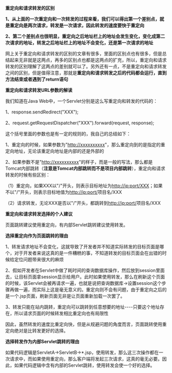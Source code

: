 **重定向和请求转发的区别**

**1、从上面的一次重定向和一次转发的过程来看，我们可以得出第一个差别点，就是重定向是两次请求，转发是一次请求，因此转发的速度要快于重定向**

**2、第二个差别点也很明显，重定向之后地址栏上的地址会发生变化，变化成第二次请求的地址，转发之后地址栏上的地址不会变化，还是第一次请求的地址**

网上关于重定向和请求转发的区别的文章有很多，里面的区别点也有很多，但是总结起来无非就是这两点，再多的区别点也都是这两点的扩充，所以，重定向和请求转发的区别理解了这两点的差别就可以了。另外还有一点，不是重定向和请求转发之间的区别，但是值得注意，那就是**重定向和请求转发之后的代码都会运行，直到方法结束或者遇到了return语句**

**重定向和请求转发URL参数的解读**

我们知道在Java Web中，一个Servlet分别是这么写重定向和转发的代码的：

1、response.sendRedirect("XXX");

2、request.getRequestDispatcher("XXX").forward(request, response);

这个括号里面的参数也是有一定的规则的，我自己的总结如下：

1、重定向的时候，如果参数为"[http://xxxxxxxxxx](https://link.zhihu.com/?target=http%3A//xxxxxxxxxx/)"，那么重定向到的是指定的重定向地址，无论该重定向地址是内部的还是外部的

2、如果参数不是"[http://xxxxxxxxxx](https://link.zhihu.com/?target=http%3A//xxxxxxxxxx/)"的样子，而是一般的写法，那么都是Tomcat内部跳转（**注意是Tomcat内部跳转而不是项目内部跳转**），重定向和请求转发的时候有些区别：

（1）重定向，如果XXX以"/"开头，则表示目标地址为[http://ip:port/XXX](https://link.zhihu.com/?target=http%3A//ip%3Aport/XXX)；如果不以"/"开头，则表示目标地值为[http://ip:port/](https://link.zhihu.com/?target=http%3A//ip%3Aport/)项目名/XXX

（2）请求转发，无论XXX是否以"/"开头，都跳转到[http://ip:port/](https://link.zhihu.com/?target=http%3A//ip%3Aport/)项目名/XXX

**重定向和请求转发选择的个人建议**

页面跳转建议使用重定向，有内部Servlet跳转建议使用转发。

**选择重定向作为页面跳转的理由**

1、转发请求地址不会变化，这就导致了开发者并不知道实际转发的目标页面是哪个，对于开发者来说这真的是一件糟糕的事，不知道转发的目标页面会在出错的时候给定位问题带来很大的麻烦

2、假如开发者在Servlet中做了耗时间的查询数据库操作，然后放到session里面去，让目标页面拿session显示给用户。此时如果使用转发，那么在刷新这个页面的时候，该Servlet会被再请求一遍，也就是说把查询数据库->设置session这个步骤再做一遍，而实际上这是毫无意义的。重定向则不会有问题，由于重定向之后的是一个.jsp页面，刷新页面无非是让页面重新加载一次罢了。

3、转发只能在站内跳转，重定向可以跳转到任意想要的地址----只要这个地址存在，所以请求页面的时候转发相比重定向也有局限性

因此，虽然转发的速度比重定向快，但是从规避问题的角度而言，页面跳转使用重定向绝对是比转发更好的选择。

**选择转发作为内部Servlet跳转的理由**

如果代码逻辑是ServletA->ServletB->*.jsp，使用转发，那么这三次操作都在一次请求中，而如果使用重定向，那么客户端将发起三次请求，这真的毫无必要。因此，如果代码逻辑中含有内部的Servlet跳转，使用转发会使一个好的选择。